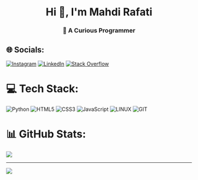 <h1 align="center">Hi 👋, I'm Mahdi Rafati</h1>
<h3 align="center"> 🔭 A Curious  Programmer</h3>

## 🌐 Socials:
[![Instagram](https://img.shields.io/badge/Instagram-%23E4405F.svg?logo=Instagram&logoColor=white)](https://instagram.com/mehdi_.rt) [![LinkedIn](https://img.shields.io/badge/LinkedIn-%230077B5.svg?logo=linkedin&logoColor=white)](https://linkedin.com/in/mahdi-rafati-97420a197) [![Stack Overflow](https://img.shields.io/badge/-Stackoverflow-FE7A16?logo=stack-overflow&logoColor=white)](https://stackoverflow.com/users/mehdi.rt) 

# 💻 Tech Stack:
![Python](https://img.shields.io/badge/python-3670A0?style=for-the-badge&logo=python&logoColor=ffdd54) ![HTML5](https://img.shields.io/badge/html5-%23E34F26.svg?style=for-the-badge&logo=html5&logoColor=white) ![CSS3](https://img.shields.io/badge/css3-%231572B6.svg?style=for-the-badge&logo=css3&logoColor=white) ![JavaScript](https://img.shields.io/badge/javascript-%23323330.svg?style=for-the-badge&logo=javascript&logoColor=%23F7DF1E) ![LINUX](https://img.shields.io/badge/Linux-FCC624?style=for-the-badge&logo=linux&logoColor=black) ![GIT](https://img.shields.io/badge/Git-fc6d26?style=for-the-badge&logo=git&logoColor=white)
# 📊 GitHub Stats:
![](https://github-readme-stats.vercel.app/api/top-langs/?username=mehdirt&theme=dark&hide_border=false&include_all_commits=true&count_private=true&layout=compact)

---
[![](https://visitcount.itsvg.in/api?id=mehdirt&icon=0&color=0)](https://visitcount.itsvg.in)

<!-- Proudly created with GPRM ( https://gprm.itsvg.in ) -->
